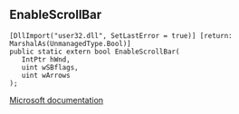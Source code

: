 ## EnableScrollBar

```
[DllImport("user32.dll", SetLastError = true)] [return: MarshalAs(UnmanagedType.Bool)]
public static extern bool EnableScrollBar(
   IntPtr hWnd,
   uint wSBflags,
   uint wArrows
);
```

[Microsoft documentation](https://docs.microsoft.com/en-us/windows/win32/api/winuser/nf-winuser-enablescrollbar)
